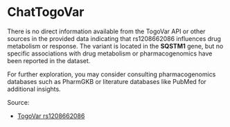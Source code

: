 # ChatTogoVar

There is no direct information available from the TogoVar API or other sources in the provided data indicating that rs1208662086 influences drug metabolism or response. The variant is located in the **SQSTM1** gene, but no specific associations with drug metabolism or pharmacogenomics have been reported in the dataset.

For further exploration, you may consider consulting pharmacogenomics databases such as PharmGKB or literature databases like PubMed for additional insights.

Source:
- [TogoVar rs1208662086](https://identifiers.org/dbsnp/rs1208662086)